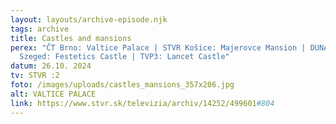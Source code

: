 ```yaml
---
layout: layouts/archive-episode.njk
tags: archive
title: Castles and mansions
perex: "ČT Brno: Valtice Palace | STVR Košice: Majerovce Mansion | DUNA TV
  Szeged: Festetics Castle | TVP3: Lancet Castle"
datum: 26.10. 2024
tv: STVR :2
foto: /images/uploads/castles_mansions_357x206.jpg
alt: VALTICE PALACE
link: https://www.stvr.sk/televizia/archiv/14252/499601#804
---
```

